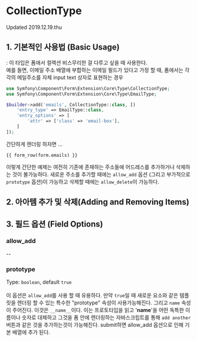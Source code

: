 # CollectionType

Updated 2019.12.19.thu

## 1. 기본적인 사용법 (Basic Usage)
: 이 타입은 폼애서 컬렉션 비스무리한 걸 다루고 싶을 때 사용한다. <br>
예를 들면, 이메일 주소 배열에 부합하는 이메일 필드가 있다고 가정 할 때, 폼에서는 각각의 메일주소를 자체
input text 상자로 표현하는 경우

```php
use Symfony\Component\Form\Extension\Core\Type\CollectionType;
use Symfony\Component\Form\Extension\Core\Type\EmailType;

$builder->add('emails', CollectionType::class, [)
    'entry_type' => EmailType::class,
    'entry_options' => [
        'attr' => ['class' => 'email-box'],
    ]
]);

```
간단하게 렌더링 하자면 ...
```twig
{{ form_row(form.emails) }}
```
이렇게 간단한 예제는 여전히 기존에 존재하는 주소들에 어드레스를 추가하거나 삭제하는 것이 불가능하다.
새로운 주소를 추가할 때에는 `allow_add` 옵션 (그리고 부가적으로 `prototype` 옵션)이 가능하고
삭제할 때에는 `allow_delete`이 가능하다.

## 2. 아아템 추가 및 삭제(Adding and Removing Items)

## 3. 필드 옵션 (Field Options)
### allow_add
    
--

### prototype
Type: `boolean`, default `true` <br><br>
이 옵션은 `allow_add`를 사용 할 때 유용하다. 만약 `true`일 때 새로운 요소와 같은 템플릿을 렌더링 할 수 있는
특수한 "prototype" 속성이 사용가능해진다. 그리고 `name` 속성이 주어진다. 이것은 `__name__`이다.
이는 프로토타입을 읽고 '__name__'을 어떤 독특한 이름이나 숫자로 대체하고 그것을 폼 안에 렌더링하는 자바스크립트를 통해
`add another` 버튼과 같은 것을 추가하는것이 가능해진다. submit하면 allow_add 옵션으로 인해 기본 배열에 추가 된다.
